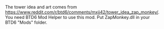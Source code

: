 The tower idea and art comes from https://www.reddit.com/r/btd6/comments/mxjj42/tower_idea_zap_monkey/.
You need BTD6 Mod Helper to use this mod.
Put ZapMonkey.dll in your BTD6 "Mods" folder.
